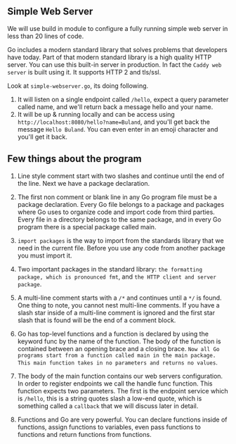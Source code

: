 ## Simple Web Server

We will use build in module to configure a fully running simple web server in less than 20 lines of code.

Go includes a modern standard library that solves problems that developers have today. Part of that modern standard library is a high quality HTTP server. You can use this built-in server in production. In fact the `Caddy web server` is built using it. It supports HTTP 2 and tls/ssl. 

Look at `simple-webserver.go`, its doing following.
1. It will listen on a single endpoint called `/hello`, expect a query parameter called name, and we'll return back a message hello and your name.
2. It will be up & running locally and can be access using `http://localhost:8080/hello?name=Buland`, and you'll get back the message `Hello Buland`. You can even enter in an emoji character and you'll get it back. 

## Few things about the program
1. Line style comment start with two slashes and continue until the end of the line. Next we have a package declaration.

2. The first non comment or blank line in any Go program file must be a package declaration. Every Go file belongs to a package and packages where Go uses to organize code and import code from third parties. Every file in a directory belongs to the same package, and in every Go program there is a special package called main.

3. `import packages` is the way to import from the standards library that we need in the current file. Before you use any code from another package you must import it.

4. Two important packages in the standard library: `the formatting package, which is pronounced fmt`, and `the HTTP client and server package`.

5. A multi-line comment starts with a `/*` and continues until a `*/` is found. One thing to note, you cannot nest multi-line comments. If you have a slash star inside of a multi-line comment is ignored and the first star slash that is found will be the end of a comment block.

6. Go has top-level functions and a function is declared by using the keyword func by the name of the function. The body of the function is contained between an opening brace and a closing brace. `Now all Go programs start from a function called main in the main package. This main function takes in no parameters and returns no values`. 

7. The body of the main function contains our web servers configuration. In order to register endpoints we call the handle func function. This function expects two parameters. The first is the endpoint service which is `/hello`, this is a string quotes slash a low-end quote, which is something called a `callback` that we will discuss later in detail. 

8. Functions and Go are very powerful. You can declare functions inside of functions, assign functions to variables, even pass functions to functions and return functions from functions.

